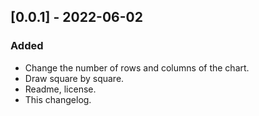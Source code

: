 ## [0.0.1] - 2022-06-02
### Added
- Change the number of rows and columns of the chart.
- Draw square by square.
- Readme, license.
- This changelog.

